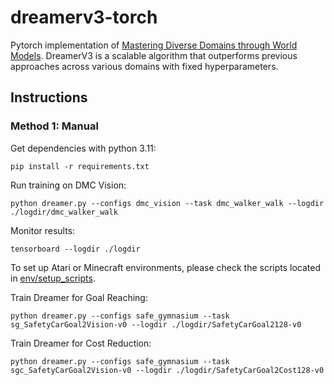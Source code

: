 # dreamerv3-torch
Pytorch implementation of [Mastering Diverse Domains through World Models](https://arxiv.org/abs/2301.04104v1). DreamerV3 is a scalable algorithm that outperforms previous approaches across various domains with fixed hyperparameters.

## Instructions

### Method 1: Manual

Get dependencies with python 3.11:
```
pip install -r requirements.txt
```
Run training on DMC Vision:
```
python dreamer.py --configs dmc_vision --task dmc_walker_walk --logdir ./logdir/dmc_walker_walk
```
Monitor results:
```
tensorboard --logdir ./logdir
```
To set up Atari or Minecraft environments, please check the scripts located in [env/setup_scripts](https://github.com/NM512/dreamerv3-torch/tree/main/envs/setup_scripts).

Train Dreamer for Goal Reaching:
```
python dreamer.py --configs safe_gymnasium --task sg_SafetyCarGoal2Vision-v0 --logdir ./logdir/SafetyCarGoal2128-v0
```
Train Dreamer for Cost Reduction:
```
python dreamer.py --configs safe_gymnasium --task sgc_SafetyCarGoal2Vision-v0 --logdir ./logdir/SafetyCarGoal2Cost128-v0
```
